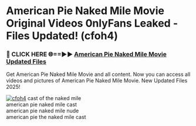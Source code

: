 # American Pie Naked Mile Movie Original Videos 0nlyFans Leaked - Files Updated! (cfoh4)

<h3>🔴 CLICK HERE 🌐==►► <a href="https://tinyurl.com/up5wt9bj" rel="nofollow">American Pie Naked Mile Movie Updated Files</a></h3>

Get American Pie Naked Mile Movie and all content. Now you can access all videos and pictures of American Pie Naked Mile Movie. New Updated Files 2025!

[![cfoh4](https://i.imgur.com/ABiUzMV.gif)](https://tinyurl.com/up5wt9bj)
cast of the naked mile<br>
american pie naked mile cast<br>
american pie naked mile nude<br>
american pie the naked mile cast